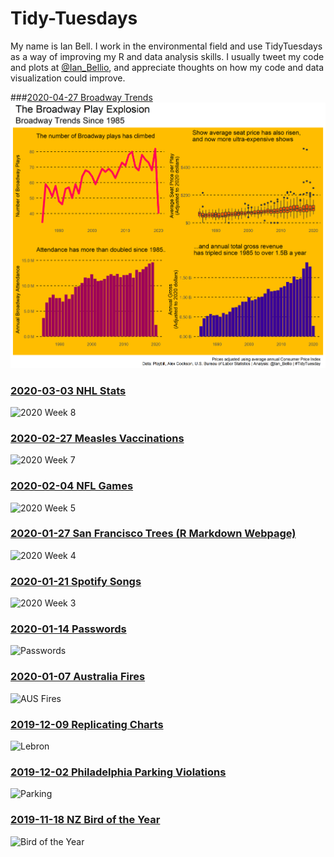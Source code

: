 # Tidy-Tuesdays
My name is Ian Bell. I work in the environmental field and use TidyTuesdays as a way of improving my R and data analysis skills. I usually tweet my code and plots at [@Ian_Bellio](https://twitter.com/Ian_Bellio), and appreciate thoughts on how my code and data visualization could improve.

###[2020-04-27 Broadway Trends](https://github.com/iandouglasbell/Tidy-Tuesdays/tree/master/2020-04-27)
![2020 Week 18](https://github.com/iandouglasbell/Tidy-Tuesdays/blob/master/2020-04-27/Broadway.png)

### [2020-03-03 NHL Stats](https://github.com/iandouglasbell/Tidy-Tuesdays/tree/master/2020-03-03)
![2020 Week 8](https://github.com/iandouglasbell/Tidy-Tuesdays/blob/master/2020-03-03/NHL.png)

### [2020-02-27 Measles Vaccinations](https://github.com/iandouglasbell/Tidy-Tuesdays/tree/master/2020-02-24)
![2020 Week 7](https://github.com/iandouglasbell/Tidy-Tuesdays/blob/master/2020-02-24/CA_Measles.png)

### [2020-02-04 NFL Games](https://github.com/iandouglasbell/Tidy-Tuesdays/tree/master/2020-02-04)
![2020 Week 5](https://github.com/iandouglasbell/Tidy-Tuesdays/blob/master/2020-02-04/NFL_Wins.png)

### [2020-01-27 San Francisco Trees (R Markdown Webpage)](https://iandouglasbell.github.io/SFtrees.html)
![2020 Week 4](https://github.com/iandouglasbell/Tidy-Tuesdays/blob/master/2020-01-27/Screenshot.png)

### [2020-01-21 Spotify Songs](https://github.com/iandouglasbell/Tidy-Tuesdays/tree/master/2020-01-21)
![2020 Week 3](https://github.com/iandouglasbell/Tidy-Tuesdays/blob/master/2020-01-21/SongAttributes.png)

### [2020-01-14 Passwords](https://github.com/iandouglasbell/Tidy-Tuesdays/tree/master/2020-01-14)
![Passwords](https://github.com/iandouglasbell/Tidy-Tuesdays/blob/master/2020-01-14/AnimalPasswords.png)

### [2020-01-07 Australia Fires](https://github.com/iandouglasbell/Tidy-Tuesdays/tree/master/2020-01-07)
![AUS Fires](https://github.com/iandouglasbell/Tidy-Tuesdays/blob/master/2020-01-07/SEAusTemps.png)

### [2019-12-09 Replicating Charts](https://github.com/iandouglasbell/Tidy-Tuesdays/tree/master/2019-12-09)
![Lebron](https://github.com/iandouglasbell/Tidy-Tuesdays/blob/master/2019-12-09/LeBronShots.png)

### [2019-12-02 Philadelphia Parking Violations](https://github.com/iandouglasbell/Tidy-Tuesdays/tree/master/2019-12-02)
![Parking](https://github.com/iandouglasbell/Tidy-Tuesdays/blob/master/2019-12-02/HP%20Violations.png)

### [2019-11-18 NZ Bird of the Year](https://github.com/iandouglasbell/Tidy-Tuesdays/tree/master/2019-11-18)
![Bird of the Year](https://github.com/iandouglasbell/Tidy-Tuesdays/blob/master/2019-11-18/Voters_Time_FinalPlot.png)


